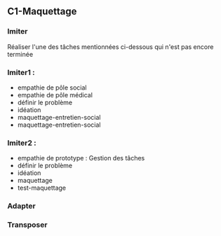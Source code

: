 ## C1-Maquettage 

### Imiter 

Réaliser l'une des tâches mentionnées ci-dessous qui n'est pas encore terminée

### Imiter1 : 

- empathie de pôle social
- empathie de pôle médical
- définir le problème
- idéation
- maquettage-entretien-social
- maquettage-entretien-social

### Imiter2 : 

- empathie de prototype : Gestion des tâches
- définir le problème
- idéation
- maquettage
- test-maquettage

### Adapter


### Transposer
